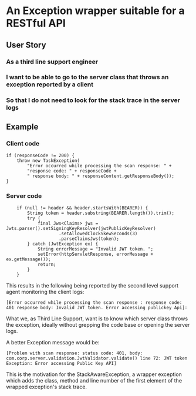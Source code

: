 # An Exception wrapper suitable for a RESTful API

## User Story

### As a third line support engineer
### I want to be able to go to the server class that throws an exception reported by a client
### So that I do not need to look for the stack trace in the server logs

## Example 
### Client code
    if (responseCode != 200) {
        throw new TaskException(
            "Error occurred while processing the scan response: " + 
            "response code: " + responseCode + 
            " response body: " + responseContent.getResponseBody());
    } 
### Server code
        if (null != header && header.startsWith(BEARER)) {
            String token = header.substring(BEARER.length()).trim();
            try {
                final Jws<Claims> jws = Jwts.parser().setSigningKeyResolver(jwtPublicKeyResolver)
                        .setAllowedClockSkewSeconds(3)
                        .parseClaimsJws(token);
            } catch (JwtException ex) {
                String errorMessage = "Invalid JWT token. ";
                setError(httpServletResponse, errorMessage + ex.getMessage());
                return;
            }
        }

This results in the following being reported by the second level support agent monitoring the client logs: 

    [Error occurred while processing the scan response : response code: 401 response body: Invalid JWT token. Error accessing publickey Api]:

What we, as Third Line Support, want is to know which server class throws the exception, 
ideally without grepping the code base or opening the server logs.

A better Exception message would be: 

    [Problem with scan response: status code: 401, body: com.corp.server.validation.JwtValidator.validate() line 72: JWT token Exception: Error accessing Public Key API]

This is the motivation for the StackAwareException, a wrapper exception 
which adds the class, method 
and line number of the first element of the wrapped exception's stack trace. 

